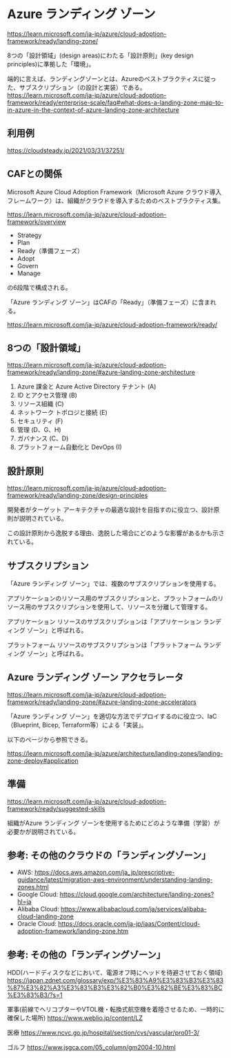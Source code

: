 # Azure ランディング ゾーン

https://learn.microsoft.com/ja-jp/azure/cloud-adoption-framework/ready/landing-zone/

8つの「設計領域」(design areas)にわたる「設計原則」(key design principles)に準拠した「環境」。

端的に言えば、ランディングゾーンとは、Azureのベストプラクティスに従った、サブスクリプション（の設計と実装）である。https://learn.microsoft.com/ja-jp/azure/cloud-adoption-framework/ready/enterprise-scale/faq#what-does-a-landing-zone-map-to-in-azure-in-the-context-of-azure-landing-zone-architecture

## 利用例

https://cloudsteady.jp/2021/03/31/37251/


## CAFとの関係

Microsoft Azure Cloud Adoption Framework（Microsoft Azure クラウド導入フレームワーク）は、組織がクラウドを導入するためのベストプラクティス集。

https://learn.microsoft.com/ja-jp/azure/cloud-adoption-framework/overview

- Strategy
- Plan
- Ready（準備フェーズ）
- Adopt
- Govern
- Manage

の6段階で構成される。

「Azure ランディング ゾーン」はCAFの「Ready」（準備フェーズ）に含まれる。

https://learn.microsoft.com/ja-jp/azure/cloud-adoption-framework/ready/

## 8つの「設計領域」

https://learn.microsoft.com/ja-jp/azure/cloud-adoption-framework/ready/landing-zone/#azure-landing-zone-architecture

1. Azure 課金と Azure Active Directory テナント (A)
2. ID とアクセス管理 (B)
3. リソース組織 (C)
4. ネットワーク トポロジと接続 (E)
5. セキュリティ (F)
6. 管理 (D、G、H)
7. ガバナンス (C、D)
8. プラットフォーム自動化と DevOps (I) 

## 設計原則

https://learn.microsoft.com/ja-jp/azure/cloud-adoption-framework/ready/landing-zone/design-principles

開発者がターゲット アーキテクチャの最適な設計を目指すのに役立つ、設計原則が説明されている。

この設計原則から逸脱する理由、逸脱した場合にどのような影響があるかも示されている。

## サブスクリプション

「Azure ランディング ゾーン」では、複数のサブスクリプションを使用する。

アプリケーションのリソース用のサブスクリプションと、プラットフォームのリソース用のサブスクリプションを使用して、リソースを分離して管理する。

アプリケーション リソースのサブスクリプションは「アプリケーション ランディング ゾーン」と呼ばれる。

プラットフォーム リソースのサブスクリプションは「プラットフォーム ランディング ゾーン」と呼ばれる。


## Azure ランディング ゾーン アクセラレータ

https://learn.microsoft.com/ja-jp/azure/cloud-adoption-framework/ready/landing-zone/#azure-landing-zone-accelerators

「Azure ランディング ゾーン」を適切な方法でデプロイするのに役立つ、IaC（Blueprint, Bicep, Terraform等）による「実装」。

以下のページから参照できる。

https://learn.microsoft.com/ja-jp/azure/architecture/landing-zones/landing-zone-deploy#application

## 準備

https://learn.microsoft.com/ja-jp/azure/cloud-adoption-framework/ready/suggested-skills

組織がAzure ランディング ゾーンを使用するためにどのような準備（学習）が必要かが説明されている。

## 参考: その他のクラウドの「ランディングゾーン」

- AWS: https://docs.aws.amazon.com/ja_jp/prescriptive-guidance/latest/migration-aws-environment/understanding-landing-zones.html
- Google Cloud: https://cloud.google.com/architecture/landing-zones?hl=ja
- Alibaba Cloud: https://www.alibabacloud.com/ja/services/alibaba-cloud-landing-zone
- Oracle Cloud: https://docs.oracle.com/ja-jp/iaas/Content/cloud-adoption-framework/landing-zone.htm


## 参考: その他の「ランディングゾーン」

HDD(ハードディスクなどにおいて、電源オフ時にヘッドを待避させておく領域)
https://japan.zdnet.com/glossary/exp/%E3%83%A9%E3%83%B3%E3%83%87%E3%82%A3%E3%83%B3%E3%82%B0%E3%82%BE%E3%83%BC%E3%83%B3/?s=1

軍事(前線でヘリコプターやVTOL機・転換式航空機を着陸させるため、一時的に確保した場所)
https://www.weblio.jp/content/LZ

医療
https://www.ncvc.go.jp/hospital/section/cvs/vascular/pro01-3/

ゴルフ
https://www.jsgca.com/05_column/gm2004-10.html
